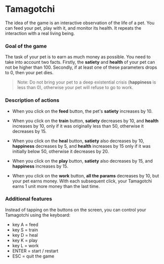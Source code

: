 # Tamagotchi

The idea of the game is an interactive observation of the life of 
a pet. You can feed your pet, play with it, and monitor its health. 
It repeats the interaction with a real living being.

### Goal of the game
The task of your pet is to earn as much money as possible. 
You need to take into account two facts. Firstly, the __satiety__
and __health__ of your pet can not be higher than 100. Secondly, if
at least one of these parameters drops to 0, then your pet dies. 

> Note: Do not bring your pet to a deep existential crisis 
> (__happiness__ is less than 0), otherwise your pet 
> will refuse to go to work.

### Description of actions

- When you click on the __feed__ button, the pet's __satiety__ 
  increases by 10. 


- When you click on the __train__ button, __satiety__ decreases by 10, 
  and __health__ increases by 10, only if it was originally 
  less than 50, otherwise it decreases by 15.


- When you click on the __heal__ button, __satiety__ also decreases 
  by 10, __happiness__ decreases by 5, 
  and __health__ increases by 15 only if it was initially 
  below 50, otherwise it decreases by 20.


- When you click on the __play__ button, __satiety__ also decreases
  by 15, and __happiness__ increases by 15.


- When you click on the __work__ button, __all the params__ decreases
  by 10, but your pet earns money. With each subsequent click, your 
  Tamagotchi earns 1 unit more money than the last time.
  
### Additional features

Instead of tapping on the buttons on the screen, you can 
control your Tamagotchi using the keyboard:

- key A = feed
- key S = train
- key D = heal
- key K = play
- key L = work
- ENTER = start / restart
- ESC = quit the game
